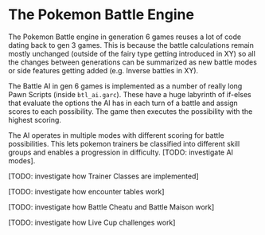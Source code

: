 # The Pokemon Battle Engine

The Pokemon Battle engine in generation 6 games reuses a lot of code dating back to gen 3 games. This is because the battle calculations remain mostly unchanged (outside of the fairy type getting introduced in XY) so all the changes between generations can be summarized as new battle modes or side features getting added (e.g. Inverse battles in XY).

The Battle AI in gen 6 games is implemented as a number of really long Pawn Scripts (inside `btl_ai.garc`). These have a huge labyrinth of if-elses that evaluate the options the AI has in each turn of a battle and assign scores to each possibility. The game then executes the possibility with the highest scoring.

The AI operates in multiple modes with different scoring for battle possibilities. This lets pokemon trainers be classified into different skill groups and enables a progression in difficulty. [TODO: investigate AI modes].

[TODO: investigate how Trainer Classes are implemented]

[TODO: investigate how encounter tables work]

[TODO: investigate how Battle Cheatu and Battle Maison work]

[TODO: investigate how Live Cup challenges work]